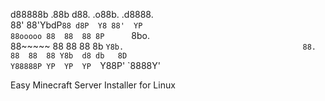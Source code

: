 d88888b .88b  d88.  .o88b. .d8888.                                                                 
88'     88'YbdP`88 d8P  Y8 88'  YP                                             
88ooooo 88  88  88 8P      `8bo.                                                         
88~~~~~ 88  88  88 8b        `Y8b.                                       
88.     88  88  88 Y8b  d8 db   8D                                           
Y88888P YP  YP  YP  `Y88P' `8888Y'                                             

Easy Minecraft Server Installer for Linux
